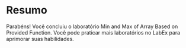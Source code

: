# Resumo

Parabéns! Você concluiu o laboratório Min and Max of Array Based on Provided Function. Você pode praticar mais laboratórios no LabEx para aprimorar suas habilidades.
